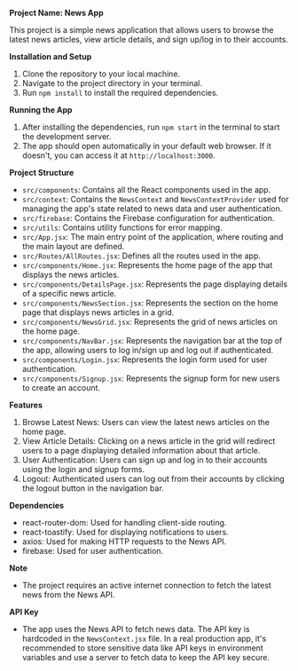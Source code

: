 
**Project Name: News App**

This project is a simple news application that allows users to browse the latest news articles, view article details, and sign up/log in to their accounts.

**Installation and Setup**
1. Clone the repository to your local machine.
2. Navigate to the project directory in your terminal.
3. Run `npm install` to install the required dependencies.

**Running the App**
1. After installing the dependencies, run `npm start` in the terminal to start the development server.
2. The app should open automatically in your default web browser. If it doesn't, you can access it at `http://localhost:3000`.

**Project Structure**
- `src/components`: Contains all the React components used in the app.
- `src/context`: Contains the `NewsContext` and `NewsContextProvider` used for managing the app's state related to news data and user authentication.
- `src/firebase`: Contains the Firebase configuration for authentication.
- `src/utils`: Contains utility functions for error mapping.
- `src/App.jsx`: The main entry point of the application, where routing and the main layout are defined.
- `src/Routes/AllRoutes.jsx`: Defines all the routes used in the app.
- `src/components/Home.jsx`: Represents the home page of the app that displays the news articles.
- `src/components/DetailsPage.jsx`: Represents the page displaying details of a specific news article.
- `src/components/NewsSection.jsx`: Represents the section on the home page that displays news articles in a grid.
- `src/components/NewsGrid.jsx`: Represents the grid of news articles on the home page.
- `src/components/NavBar.jsx`: Represents the navigation bar at the top of the app, allowing users to log in/sign up and log out if authenticated.
- `src/components/Login.jsx`: Represents the login form used for user authentication.
- `src/components/Signup.jsx`: Represents the signup form for new users to create an account.

**Features**
1. Browse Latest News: Users can view the latest news articles on the home page.
2. View Article Details: Clicking on a news article in the grid will redirect users to a page displaying detailed information about that article.
3. User Authentication: Users can sign up and log in to their accounts using the login and signup forms.
4. Logout: Authenticated users can log out from their accounts by clicking the logout button in the navigation bar.

**Dependencies**
- react-router-dom: Used for handling client-side routing.
- react-toastify: Used for displaying notifications to users.
- axios: Used for making HTTP requests to the News API.
- firebase: Used for user authentication.

**Note**
- The project requires an active internet connection to fetch the latest news from the News API.

**API Key**
- The app uses the News API to fetch news data. The API key is hardcoded in the `NewsContext.jsx` file. In a real production app, it's recommended to store sensitive data like API keys in environment variables and use a server to fetch data to keep the API key secure.
